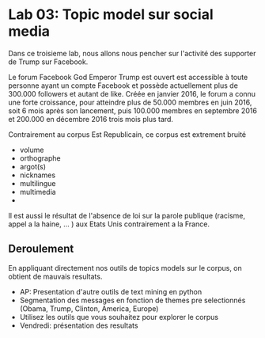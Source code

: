 # Lab 03: Topic model sur social media


Dans ce troisieme lab, nous allons nous pencher sur l'activité des supporter de Trump sur Facebook.

Le forum Facebook God Emperor Trump est ouvert est accessible à toute personne ayant un compte Facebook et possède actuellement plus de 300.000 followers et autant de like. Créée en janvier 2016, le forum a connu une forte croissance, pour atteindre plus de 50.000 membres en juin 2016, soit 6 mois après son lancement, puis 100.000 membres en septembre 2016 et 200.000 en décembre 2016 trois mois plus tard.

Contrairement au corpus Est Republicain, ce corpus est extrement bruité

* volume
* orthographe
* argot(s)
* nicknames
* multilingue
* multimedia
*

Il est aussi le résultat de l'absence de loi sur la parole publique (racisme, appel a la haine, ... ) aux Etats Unis contrairement a la France.

## Deroulement

En appliquant directement nos outils de topics models sur le corpus, on obtient de mauvais resultats.

* AP: Presentation d'autre outils de text mining en python
* Segmentation des messages en fonction de themes pre selectionnés (Obama, Trump, Clinton, America, Europe)
* Utilisez les outils que vous souhaitez pour explorer le corpus
* Vendredi: présentation des resultats
